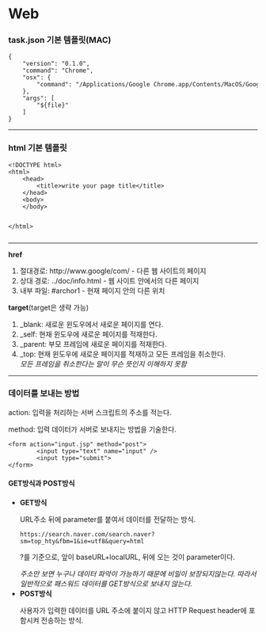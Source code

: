 # Web

<p><h3>task.json 기본 템플릿(MAC)</h3></p>
<code><pre>
{
    "version": "0.1.0",
    "command": "Chrome",
    "osx": {
        "command": "/Applications/Google Chrome.app/Contents/MacOS/Google Chrome"
    },
    "args": [
        "${file}"
    ]
}
</pre></code>

<hr>

<h3>html 기본 템플릿</h3>
<code><pre>
&lt;!DOCTYPE html&gt;
&lt;html&gt;
    &lt;head&gt;
        &lt;title&gt;write your page title&lt;/title&gt;
    &lt;/head&gt;
    &lt;body&gt;
    &lt;/body&gt;

&lt;/html&gt;
</pre></code>

<hr>
<p><b>href</b></p>
        <ol>
                <li>절대경로: http://www.google/com/ - 다른 웹 사이트의 페이지</li>
                <li>상대 경로: ../doc/info.html - 웹 사이트 안에서의 다른 페이지</li>
                <li>내부 파일: #archor1 - 현재 페이지 안의 다른 위치</li>
        </ol>
        <p><b>target</b>(target은 생략 가능)</p>
        <ol>
                <li>_blank: 새로운 윈도우에서 새로운 페이지를 연다.</li>
                <li>_self: 현재 윈도우에 새로운 페이지를 적재한다.</li>
                <li>_parent: 부모 프레임에 새로운 페이지를 적재한다.</li>
                <li>_top: 현재 윈도우에 새로운 페이지를 적재하고 모든 프레임을 취소한다.</li>
                <em>모든 프레임을 취소한다는 말이 무슨 뜻인지 이해하지 못함</em>
        </ol>

<hr>

<h3>데이터를 보내는 방법</h3>
<p>action: 입력을 처리하는 서버 스크립트의 주소를 적는다.</p>
<p>method: 입력 데이터가 서버로 보내지는 방법을 기술한다.</p>
<p><code><pre>
&lt;form action="input.jsp" method="post"&gt;
        &lt;input type="text" name="input" /&gt;
        &lt;input type="submit"&gt;
&lt;/form&gt;
</pre></code></p>
<p><h4>GET방식과 POST방식</h4></p>
<ul>
<li><b>GET방식</b></li>
<p>URL주소 뒤에 parameter를 붙여서 데이터를 전달하는 방식.</p>
<p><code>https://search.naver.com/search.naver?sm=top_hty&fbm=1&ie=utf8&query=html</code></p>
<p>?를 기준으로, 앞이 baseURL+localURL, 뒤에 오는 것이 parameter이다. </p>
<em>주소만 보면 누구나 데이터 파악이 가능하기 때문에 비밀이 보장되지않는다. 따라서 일반적으로 패스워드 데이터를 GET방식으로 보내지 않는다.</em>
<br>

<li><b>POST방식</b></li>
<p>사용자가 입력한 데이터를 URL 주소에 붙이지 않고 HTTP Request header에 포함시켜 전송하는 방식.</p>
</ul>
